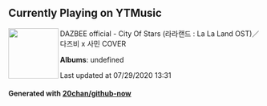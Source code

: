 ## Currently Playing on YTMusic

[<img align="left" width="100" src="https://i.ytimg.com/vi/oFK717U4M4s/sddefault.jpg?sqp=-oaymwEWCJADEOEBIAQqCghqEJQEGHgg6AJIWg&rs">](https://music.youtube.com/channel/UCUEvXLdpCtbzzDkcMI96llg)

DAZBEE official - City Of Stars (라라랜드 : La La Land OST)／다즈비 x 사민 COVER

**Albums**: undefined

Last updated at 07/29/2020 13:31

#### Generated with [20chan/github-now](https://github.com/20chan/github-now)


<!--
**20chan/20chan** is a ✨ _special_ ✨ repository because its `README.md` (this file) appears on your GitHub profile.

Here are some ideas to get you started:

- 🔭 I’m currently working on ...
- 🌱 I’m currently learning ...
- 👯 I’m looking to collaborate on ...
- 🤔 I’m looking for help with ...
- 💬 Ask me about ...
- 📫 How to reach me: ...
- 😄 Pronouns: ...
- ⚡ Fun fact: ...
-->

